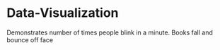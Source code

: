 Data-Visualization
==================

Demonstrates number of times people blink in a minute. Books fall and bounce off face
